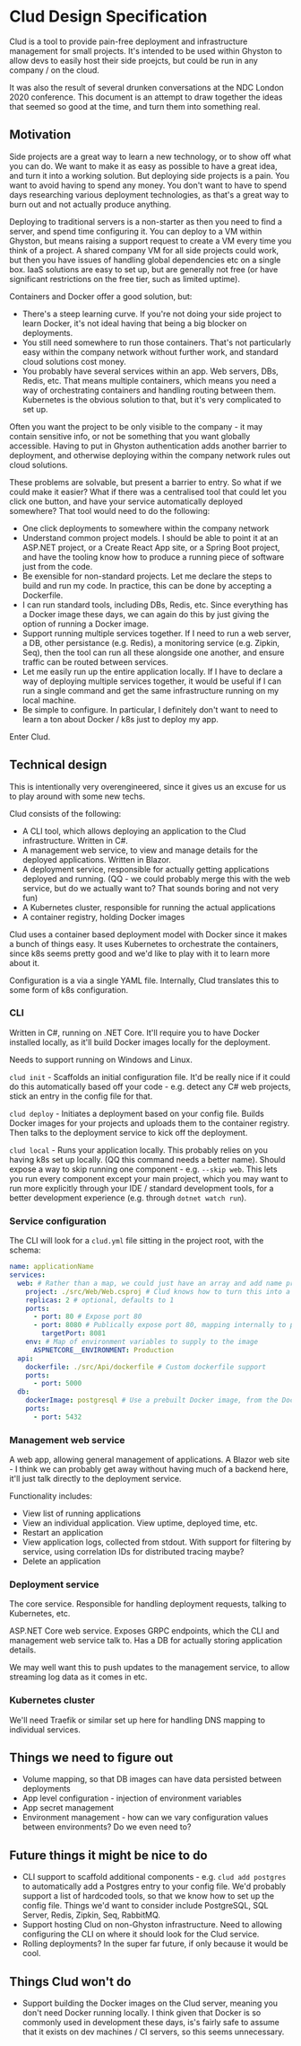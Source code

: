 # Clud Design Specification

Clud is a tool to provide pain-free deployment and infrastructure management for small projects.
It's intended to be used within Ghyston to allow devs to easily host their side proejcts, but could
be run in any company / on the cloud.

It was also the result of several drunken conversations at the NDC London 2020 conference. This document
is an attempt to draw together the ideas that seemed so good at the time, and turn them into something real.

## Motivation

Side projects are a great way to learn a new technology, or to show off what you can do. We want to
make it as easy as possible to have a great idea, and turn it into a working solution. 
But deploying side projects is a pain. You want to avoid having to spend any money. You don't want
to have to spend days researching various deployment technologies, as that's a great way to burn out
and not actually produce anything.

Deploying to traditional servers is a non-starter as then you need to find a server, and spend
time configuring it. You can deploy to a VM within Ghyston, but means raising a support request
to create a VM every time you think of a project. A shared company VM for all side projects could work,
but then you have issues of handling global dependencies etc on a single box.
IaaS solutions are easy to set up, but are generally not free (or have significant restrictions on 
the free tier, such as limited uptime).

Containers and Docker offer a good solution, but:
* There's a steep learning curve. If you're not doing your side project to learn Docker, it's
  not ideal having that being a big blocker on deployments.
* You still need somewhere to run those containers. That's not particularly easy within the company
  network without further work, and standard cloud solutions cost money.
* You probably have several services within an app. Web servers, DBs, Redis, etc. That means
  multiple containers, which means you need a way of orchestrating containers and handling routing
  between them. Kubernetes is the obvious solution to that, but it's very complicated to set up.

Often you want the project to be only visible to the company - it may contain sensitive
info, or not be something that you want globally accessible. Having to put in Ghyston authentication adds another
barrier to deployment, and otherwise deploying within the company network rules out cloud solutions.

These problems are solvable, but present a barrier to entry. So what if we could make it easier?
What if there was a centralised tool that could let you click one button, and have your service
automatically deployed somewhere? That tool would need to do the following:

* One click deployments to somewhere within the company network
* Understand common project models. I should be able to point it at an ASP.NET project, or a Create React
  App site, or a Spring Boot project, and have the tooling know how to produce a running piece of software
  just from the code.
* Be exensible for non-standard projects. Let me declare the steps to build and run my code. In practice,
  this can be done by accepting a Dockerfile.
* I can run standard tools, including DBs, Redis, etc. Since everything has a Docker image these days, we
  can again do this by just giving the option of running a Docker image.
* Support running multiple services together. If I need to run a web server, a DB, other persistance (e.g. Redis),
  a monitoring service (e.g. Zipkin, Seq), then the tool can run all these alongside one another, and
  ensure traffic can be routed between services.
* Let me easily run up the entire application locally. If I have to declare a way of deploying multiple
  services together, it would be useful if I can run a single command and get the same infrastructure
  running on my local machine.
* Be simple to configure. In particular, I definitely don't want to need to learn a ton about Docker / k8s
  just to deploy my app.

Enter Clud.

## Technical design

This is intentionally very overengineered, since it gives us an excuse for us to play around with some 
new techs.

Clud consists of the following:
* A CLI tool, which allows deploying an application to the Clud infrastructure. Written in C#.
* A management web service, to view and manage details for the deployed applications. Written in Blazor.
* A deployment service, responsible for actually getting applications deployed and running. (QQ - we could
  probably merge this with the web service, but do we actually want to? That sounds boring and not very fun)
* A Kubernetes cluster, responsible for running the actual applications
* A container registry, holding Docker images

Clud uses a container based deployment model with Docker since it makes a bunch of things
easy. It uses Kubernetes to orchestrate the containers, since k8s seems pretty good and we'd
like to play with it to learn more about it.

Configuration is a via a single YAML file. Internally, Clud translates this to some form of k8s 
configuration.

### CLI
Written in C#, running on .NET Core. It'll require you to have Docker installed locally, as it'll 
build Docker images locally for the deployment.

Needs to support running on Windows and Linux.

`clud init` - Scaffolds an initial configuration file. It'd be really nice if it could do this 
automatically based off your code - e.g. detect any C# web projects, stick an entry in the config
file for that.

`clud deploy` - Initiates a deployment based on your config file. Builds Docker images for your
projects and uploads them to the container registry. Then talks to the deployment service to kick
off the deployment.

`clud local` - Runs your application locally. This probably relies on you having k8s set up locally.
(QQ this command needs a better name). Should expose a way to skip running one component - e.g.
`--skip web`. This lets you run every component except your main project, which you may want to run
more explicitly through your IDE / standard development tools, for a better development experience
(e.g. through `dotnet watch run`).


### Service configuration
The CLI will look for a `clud.yml` file sitting in the project root, with the schema:

```yml
name: applicationName
services:
  web: # Rather than a map, we could just have an array and add name property.
    project: ./src/Web/Web.csproj # Clud knows how to turn this into a Docker image.
    replicas: 2 # optional, defaults to 1
    ports:
      - port: 80 # Expose port 80 
      - port: 8080 # Publically expose port 80, mapping internally to port 8081
        targetPort: 8081
    env: # Map of environment variables to supply to the image
      ASPNETCORE__ENVIRONMENT: Production
  api:
    dockerfile: ./src/Api/dockerfile # Custom dockerfile support
    ports:
      - port: 5000
  db:
    dockerImage: postgresql # Use a prebuilt Docker image, from the Docker registry
    ports:
      - port: 5432
```

### Management web service
A web app, allowing general management of applications. A Blazor web site - I think
we can probably get away without having much of a backend here, it'll just talk directly
to the deployment service.

Functionality includes:
* View list of running applications
* View an individual application. View uptime, deployed time, etc.
* Restart an application
* View application logs, collected from stdout. With support for filtering by service,
  using correlation IDs for distributed tracing maybe?
* Delete an application


### Deployment service
The core service. Responsible for handling deployment requests, talking to Kubernetes, etc.

ASP.NET Core web service. Exposes GRPC endpoints, which the CLI and management web service talk
to. Has a DB for actually storing application details.

We may well want this to push updates to the management service, to allow streaming log data as
it comes in etc.

### Kubernetes cluster
We'll need Traefik or similar set up here for handling DNS mapping to individual services.

## Things we need to figure out
* Volume mapping, so that DB images can have data persisted between deployments
* App level configuration - injection of environment variables
* App secret management
* Environment management - how can we vary configuration values between environments? Do we even
  need to?

## Future things it might be nice to do
* CLI support to scaffold additional components - e.g. `clud add postgres` to automatically add
  a Postgres entry to your config file. We'd probably support a list of hardcoded tools, so that
  we know how to set up the config file. Things we'd want to consider include PostgreSQL, SQL Server,
  Redis, Zipkin, Seq, RabbitMQ.
* Support hosting Clud on non-Ghyston infrastructure. Need to allowing configuring the CLI on where
  it should look for the Clud service.
* Rolling deployments? In the super far future, if only because it would be cool.

## Things Clud won't do
* Support building the Docker images on the Clud server, meaning you don't need Docker running 
  locally. I think given that Docker is so commonly used in development these days, is's fairly
  safe to assume that it exists on dev machines / CI servers, so this seems unnecessary.
